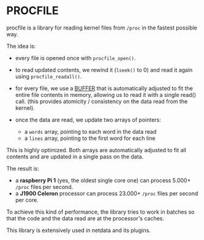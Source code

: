 
# PROCFILE

procfile is a library for reading kernel files from `/proc` in the fastest possible way.

The idea is:

- every file is opened once with `procfile_open()`.

- to read updated contents, we rewind it (`lseek()` to 0) and read it again
using `procfile_readall()`.

- for every file, we use a [BUFFER](../buffer/) that is automatically adjusted to fit
the entire file contents in memory, allowing us to read it with a single read() call.
(this provides atomicity / consistency on the data read from the kernel).

- once the data are read, we update two arrays of pointers:

  - a `words` array, pointing to each word in the data read
  - a `lines` array, pointing to the first word for each line

This is highly optimized. Both arrays are automatically adjusted to
fit all contents and are updated in a single pass on the data.

The result is:

- a **raspberry Pi 1** (yes, the oldest single core one) can process 5.000+ `/proc` files per second.
- a **J1900 Celeron** processor can process 23.000+ `/proc` files per second per core.

To achieve this kind of performance, the library tries to work in batches so that the code
and the data read are at the processor's caches.

This library is extensively used in netdata and its plugins.

